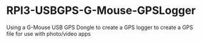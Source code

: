 # RPI3-USBGPS-G-Mouse-GPSLogger
Using a G-Mouse USB GPS Dongle to create a GPS logger to create a GPS file for use with photo/video apps
